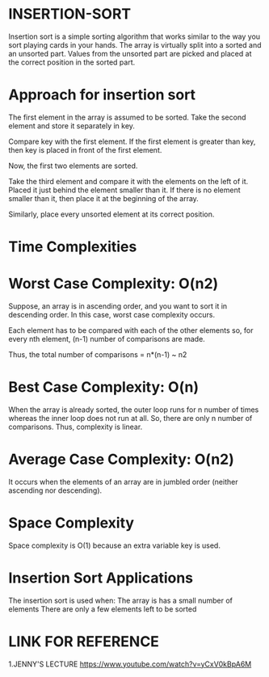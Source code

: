 # INSERTION-SORT

Insertion sort is a simple sorting algorithm that works similar to the way you sort playing cards in your hands. The array is virtually split into a sorted and an unsorted part. Values from the unsorted part are picked and placed at the correct position in the sorted part.

# Approach for insertion sort

The first element in the array is assumed to be sorted. Take the second element and store it separately in key.

Compare key with the first element. If the first element is greater than key, then key is placed in front of the first element.





Now, the first two elements are sorted.

Take the third element and compare it with the elements on the left of it. Placed it just behind the element smaller than it. If there is no element smaller than it, then place it at the beginning of the array.



Similarly, place every unsorted element at its correct position.



# Time Complexities
#  Worst Case Complexity: O(n2)

Suppose, an array is in ascending order, and you want to sort it in descending order. In this case, worst case complexity occurs.

Each element has to be compared with each of the other elements so, for every nth element, (n-1) number of comparisons are made.

Thus, the total number of comparisons = n*(n-1) ~ n2


#  Best Case Complexity: O(n)


When the array is already sorted, the outer loop runs for n number of times whereas the inner loop does not run at all. So, there are only n number of comparisons. Thus, complexity is linear.


#  Average Case Complexity: O(n2)


It occurs when the elements of an array are in jumbled order (neither ascending nor descending).



# Space Complexity

Space complexity is O(1) because an extra variable key is used.


# Insertion Sort Applications
The insertion sort is used when:
The array is has a small number of elements
There are only a few elements left to be sorted



# LINK FOR REFERENCE
1.JENNY'S LECTURE
https://www.youtube.com/watch?v=yCxV0kBpA6M


